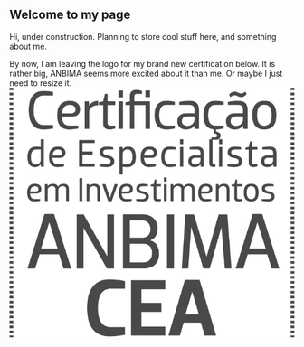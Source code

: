 ## Welcome to my page

Hi, under construction. Planning to store cool stuff here, and something about me.

By now, I am leaving the logo for my brand new certification below. It is rather big, ANBIMA 
seems more excited about it than me. Or maybe I just need to resize it.
[![](selo_CEA_c.jpg)](http://www.anbima.com.br/pt_br/educar/area-do-profissional.htm)
